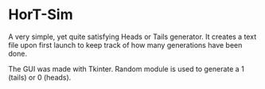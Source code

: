 # HorT-Sim
A very simple, yet quite satisfying Heads or Tails generator.
It creates a text file upon first launch to keep track of how many generations have been done.

The GUI was made with Tkinter.
Random module is used to generate a 1 (tails) or 0 (heads).
